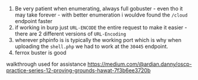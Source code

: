 1. Be very patient when enumerating, always full gobuster - even tho it may take forever - with better enumeration i wouldve found the `/cloud` endpoint faster
2. if working in burp just `URL-ENCODE` the entire request to make it easier - there are 2 different versions of `URL-Encoding`
3. wherever phpinfo is is typically the working port which is why when uploading the `shell.php` we had to work at the `30445` endpoint.
4. ferrox buster is good

walkthrough used for assistance 
https://medium.com/@ardian.danny/oscp-practice-series-12-proving-grounds-hawat-7f3b6ee3720b